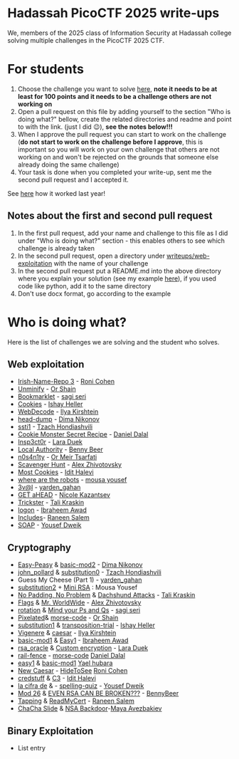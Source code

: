 # Hadassah PicoCTF 2025 write-ups

We, members of the 2025 class of Information Security at Hadassah college solving multiple challenges in the PicoCTF 2025 CTF.

# For students

1. Choose the challenge you want to solve [here](https://play.picoctf.org/practice?category=1&page=1), **note it needs to be at least for 100 points and it needs to be a challenge others are not working on**
2. Open a pull request on this file by adding yourself to the section "Who is doing what?" bellow, create the related directories and readme and point to with the link. (just I did 😉), **see **the notes **below**!!!****
3. When I approve the pull request you can start to work on the challenge (**do not start to work on the challenge before I approve**, this is important so you will work on your own challenge that others are not working on and won't be rejected on the grounds that someone else already doing the same challenge)
4. Your task is done when you completed your write-up, sent me the second pull request and I accepted it.

See [here](https://github.com/slashben/hadassah-picoctf-2024-writeups) how it worked last year!

## Notes about the first and second pull request
1. In the first pull request, add your name and challenge to this file as I did under "Who is doing what?" section - this enables others to see which challenge is already taken
2. In the second pull request, open a directory under [writeups/web-exploitation](/writeups/web-exploitation) with the name of your challenge
3. In the second pull request put a README.md into the above directory where you explain your solution (see my example [here](https://github.com/slashben/hadassah-picoctf-2023-writeups/tree/main/writeups/web-exploitation/GET%20aHEAD)), if you used code like python, add it to the same directory
4. Don't use docx format, go according to the example

# Who is doing what?

Here is the list of challenges we are solving and the student who solves.

## Web exploitation

* [Irish-Name-Repo 3](https://play.picoctf.org/practice/challenge/8?category=1&difficulty=2&page=4) - [Roni Cohen](https://github.com/ronicohe)
* [Unminify](https://play.picoctf.org/practice/challenge/426?category=1&difficulty=1&page=1) - [Or Shain](https://github.com/orshain)
* [Bookmarklet](https://play.picoctf.org/practice/challenge/406?category=1&page=1) - [sagi seri](https://github.com/sagiseri)
* [Cookies](https://play.picoctf.org/practice/challenge/173?category=1&page=1) - [Ishay Heller](https://github.com/ishay-code)
* [WebDecode](https://play.picoctf.org/practice/challenge/427?category=1&difficulty=1&originalEvent=73&page=1&solved=0) - [Ilya Kirshtein](https://github.com/Ilyaki322)
* [head-dump](https://play.picoctf.org/practice/challenge/476?category=1&originalEvent=74&page=1) - [Dima Nikonov](https://github.com/DimonFiend)
* [ssti1](https://play.picoctf.org/practice/challenge/492?category=1&originalEvent=74&page=1) - [Tzach Hondiashvili](https://github.com/tzach-hondiashvili)
* [Cookie Monster Secret Recipe](https://play.picoctf.org/practice/challenge/469?category=1&difficulty=1&originalEvent=74&page=1) - [Daniel Dalal](https://github.com/DD309)
* [Insp3ct0r](https://play.picoctf.org/practice/challenge/18?category=1&difficulty=1&originalEvent=1&page=1) - [Lara Duek](https://github.com/LaraDuek)
* [Local Authority](https://play.picoctf.org/practice/challenge/278?category=1&page=1 ) - [Benny Beer](https://github.com/bennyBeer)
* [n0s4n1ty](https://play.picoctf.org/practice/challenge/482?category=1&page=1) - [Or Meir Tsarfati](https://github.com/OrMeirDev)
* [Scavenger Hunt](https://play.picoctf.org/practice/challenge/161?category=1&difficulty=1&page=2) - [Alex Zhivotovsky](https://github.com/alexzhivo)
* [Most Cookies](https://play.picoctf.org/practice/challenge/177?category=1&difficulty=2&page=2) - [Idit Halevi](https://github.com/iditha)
* [where are the robots](https://play.picoctf.org/practice/challenge/4?category=1&page=2) - [mousa yousef](https://github.com/MousaYou)
* [3v@l](https://play.picoctf.org/practice/challenge/484?category=1&difficulty=2&originalEvent=74&page=1) - [yarden_gahan](https://github.com/yardengahan)
* [GET aHEAD](https://play.picoctf.org/practice/challenge/132?category=1&difficulty=1&page=2&search=&solved=0) - [Nicole Kazantsev](https://github.com/NicoleKaz)
* [Trickster](https://play.picoctf.org/practice/challenge/445?category=1&page=2&search=) - [Tali Kraskin](https://github.com/Talikra)
* [logon](https://play.picoctf.org/practice/challenge/46?category=1&page=2) - [Ibraheem Awad](https://github.com/Ibraheem-Awad)
* [Includes](https://play.picoctf.org/practice/challenge/274?category=1&page=1)- [Raneen Salem](https://github.com/raneensalem)
* [SOAP](https://play.picoctf.org/practice/challenge/376?category=1&page=3) - [Yousef Dweik](https://github.com/NightKing142)

## Cryptography

* [Easy-Peasy](https://play.picoctf.org/practice/challenge/125?category=2&difficulty=2&page=3) & [basic-mod2](https://play.picoctf.org/practice/challenge/254?category=2&difficulty=2&page=2) - [Dima Nikonov](https://github.com/DimonFiend)
* [john_pollard](https://play.picoctf.org/practice/challenge/6?category=2&difficulty=2&page=3) & [substitution0](https://play.picoctf.org/practice/challenge/307?category=2&difficulty=2&page=2) - [Tzach Hondiashvili](https://github.com/tzach-hondiashvili)
* Guess My Cheese (Part 1) - [yarden_gahan](https://github.com/yardengahan)
* [substitution2](https://play.picoctf.org/practice/challenge/309?category=2&difficulty=2&page=1) + [Mini RSA](https://play.picoctf.org/practice/challenge/188?category=2&difficulty=2&page=2) : Mousa Yousef
* [No Padding, No Problem](https://play.picoctf.org/practice/challenge/154?category=2&difficulty=2&page=2&search=) & [Dachshund Attacks](https://play.picoctf.org/practice/challenge/159?category=2&page=3&search=) - [Tali Kraskin](https://github.com/Talikra)
* [Flags](https://play.picoctf.org/practice/challenge/31?category=2&difficulty=2&page=3) & [Mr. WorldWide](https://play.picoctf.org/practice/challenge/40?category=2&difficulty=2&page=3) - [Alex Zhivotovsky](https://github.com/alexzhivo)
* [rotation](https://play.picoctf.org/practice/challenge/373?category=2&difficulty=2&page=1) & [Mind your Ps and Qs](https://play.picoctf.org/practice/challenge/162?category=2&difficulty=2&page=2) - [sagi seri](https://github.com/sagiseri)
* [Pixelated](https://play.picoctf.org/practice/challenge/100?category=2&difficulty=2&page=3)& [morse-code](https://play.picoctf.org/practice/challenge/280?category=2&difficulty=2&page=2) - [Or Shain](https://github.com/orshain) 
* [substitution1](https://play.picoctf.org/practice/challenge/308?category=2&difficulty=2&page=1) & [transposition-trial](https://play.picoctf.org/practice/challenge/312?category=2&difficulty=2&page=1) - [Ishay Heller](https://github.com/ishay-code)
* [Vigenere](https://play.picoctf.org/practice/challenge/316?category=2&difficulty=2&page=1) & [caesar](https://play.picoctf.org/practice/challenge/64?category=2&difficulty=2&page=3) - [Ilya Kirshtein](https://github.com/Ilyaki322)
* [basic-mod1](https://play.picoctf.org/practice/challenge/253?category=2&difficulty=2&page=2) & [Easy1](https://play.picoctf.org/practice/challenge/43?category=2&difficulty=2&page=3) - [Ibraheem Awad](https://github.com/Ibraheem-Awad)
* [rsa_oracle](https://play.picoctf.org/practice/challenge/422?category=2&difficulty=2&originalEvent=73&page=1) & [Custom encryption](https://play.picoctf.org/practice/challenge/412?category=2&difficulty=2&originalEvent=73&page=1) - [Lara Duek](https://github.com/LaraDuek)
* [rail-fence](https://play.picoctf.org/practice/challenge/289?category=2&difficulty=2&page=2) - [morse-code](https://play.picoctf.org/practice/challenge/280?category=2&difficulty=2&page=2) [Daniel Dalal](https://github.com/DD309)
* [easy1](https://play.picoctf.org/practice/challenge/43?category=2&difficulty=2&page=3) & [basic-mod1](https://play.picoctf.org/practice/challenge/253?category=2&difficulty=2&page=2) [Yael hubara](https://github.com/yaelOren)
* [New Caesar](https://play.picoctf.org/practice/challenge/158?category=2&difficulty=2&page=2) - [HideToSee](https://play.picoctf.org/practice/challenge/351?category=2&difficulty=2&page=1) [Roni Cohen](https://github.com/ronicohe)
* [credstuff](https://play.picoctf.org/practice/challenge/261?category=2&difficulty=2&page=2) & [C3](https://play.picoctf.org/practice/challenge/407?category=2&difficulty=2&page=1) - [Idit Halevi](https://github.com/iditha)
* [la cifra de](https://play.picoctf.org/practice/challenge/3?category=2&difficulty=2&page=3) & - [spelling-quiz](https://play.picoctf.org/practice/challenge/210?category=2&difficulty=2&page=2) - [Yousef Dweik](https://github.com/NightKing142)
* [Mod 26](https://play.picoctf.org/practice/challenge/144?category=2&page=1) & [EVEN RSA CAN BE BROKEN???](https://play.picoctf.org/practice/challenge/470?category=2&page=1) - [BennyBeer](https://github.com/bennyBeer)
* [Tapping](https://play.picoctf.org/practice/challenge/21?category=2&difficulty=2&page=3&search=) & [ReadMyCert](https://play.picoctf.org/practice/challenge/367?category=2&difficulty=2&page=1&search=) - [Raneen Salem](https://github.com/raneensalem)
* [ChaCha Slide](https://play.picoctf.org/practice/challenge/493?category=2&difficulty=3&page=1&solved=1) & [NSA Backdoor](https://play.picoctf.org/practice/challenge/283?category=2&difficulty=3&page=1&solved=1)-[Maya Avezbakiev](https://github.com/MaAvza)

## Binary Exploitation

* List entry
